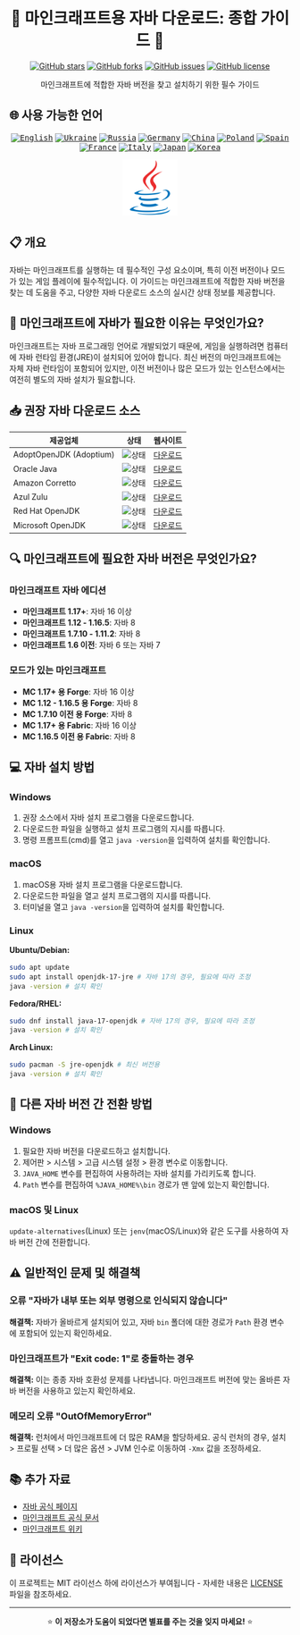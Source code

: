 <div align="center">

# 🌟 마인크래프트용 자바 다운로드: 종합 가이드 🌟

[![GitHub stars](https://img.shields.io/github/stars/BANSAFAn/Java-On-Minecraft?style=social)](https://github.com/BANSAFAn/Java-On-Minecraft/stargazers)
[![GitHub forks](https://img.shields.io/github/forks/BANSAFAn/Java-On-Minecraft?style=social)](https://github.com/baneronetwo/Java-On-Minecraft/network/members)
[![GitHub issues](https://img.shields.io/github/issues/BANSAFAn/Java-On-Minecraft)](https://github.com/baneronetwo/Java-On-Minecraft/issues)
[![GitHub license](https://img.shields.io/github/license/baneronetwo/Java-On-Minecraft)](https://github.com/baneronetwo/Java-On-Minecraft/blob/main/LICENSE)

<p>마인크래프트에 적합한 자바 버전을 찾고 설치하기 위한 필수 가이드</p>

</div>

## 🌐 사용 가능한 언어

<div align="center">

<kbd>[<img title="English" alt="English" src="https://upload.wikimedia.org/wikipedia/commons/thumb/a/a5/Flag_of_the_United_Kingdom_%281-2%29.svg/1200px-Flag_of_the_United_Kingdom_%281-2%29.svg.png" width="22">](../README.md)</kbd>
<kbd>[<img title="Ukraine" alt="Ukraine" src="https://upload.wikimedia.org/wikipedia/commons/thumb/4/49/Flag_of_Ukraine.svg/1280px-Flag_of_Ukraine.svg.png" width="22">](README.ua.md)</kbd>
<kbd>[<img title="Russia" alt="Russia" src="https://upload.wikimedia.org/wikipedia/commons/thumb/f/f3/Flag_of_Russia.svg/1280px-Flag_of_Russia.svg.png" width="22">](README.ru.md)</kbd>
<kbd>[<img title="Germany" alt="Germany" src="https://upload.wikimedia.org/wikipedia/en/thumb/b/ba/Flag_of_Germany.svg/640px-Flag_of_Germany.svg.png" width="22">](README.de.md)</kbd>
<kbd>[<img title="China" alt="China" src="https://upload.wikimedia.org/wikipedia/commons/thumb/f/fa/Flag_of_the_People%27s_Republic_of_China.svg/800px-Flag_of_the_People%27s_Republic_of_China.svg.png" width="22">](README.zh.md)</kbd>
<kbd>[<img title="Poland" alt="Poland" src="https://upload.wikimedia.org/wikipedia/en/1/12/Flag_of_Poland.svg" width="22">](README.pl.md)</kbd>
<kbd>[<img title="Spain" alt="Spain" src="https://upload.wikimedia.org/wikipedia/commons/thumb/9/9a/Flag_of_Spain.svg/1200px-Flag_of_Spain.svg.png" width="22">](README.es.md)</kbd>
<kbd>[<img title="France" alt="France" src="https://upload.wikimedia.org/wikipedia/commons/thumb/c/c3/Flag_of_France.svg/1200px-Flag_of_France.svg.png" width="22">](README.fr.md)</kbd>
<kbd>[<img title="Italy" alt="Italy" src="https://upload.wikimedia.org/wikipedia/commons/thumb/0/03/Flag_of_Italy.svg/1500px-Flag_of_Italy.svg.png" width="22">](README.it.md)</kbd>
<kbd>[<img title="Japan" alt="Japan" src="https://upload.wikimedia.org/wikipedia/commons/thumb/9/9e/Flag_of_Japan.svg/1200px-Flag_of_Japan.svg.png" width="22">](README.ja.md)</kbd>
<kbd>[<img title="Korea" alt="Korea" src="https://upload.wikimedia.org/wikipedia/commons/thumb/0/09/Flag_of_South_Korea.svg/1200px-Flag_of_South_Korea.svg.png" width="22">](README.ko.md)</kbd>

</div>

<div align="center">
<img src="https://raw.githubusercontent.com/devicons/devicon/master/icons/java/java-original.svg" alt="java" width="100" height="100"/>
</div>

## 📋 개요

자바는 마인크래프트를 실행하는 데 필수적인 구성 요소이며, 특히 이전 버전이나 모드가 있는 게임 플레이에 필수적입니다. 이 가이드는 마인크래프트에 적합한 자바 버전을 찾는 데 도움을 주고, 다양한 자바 다운로드 소스의 실시간 상태 정보를 제공합니다.

## 🤔 마인크래프트에 자바가 필요한 이유는 무엇인가요?

마인크래프트는 자바 프로그래밍 언어로 개발되었기 때문에, 게임을 실행하려면 컴퓨터에 자바 런타임 환경(JRE)이 설치되어 있어야 합니다. 최신 버전의 마인크래프트에는 자체 자바 런타임이 포함되어 있지만, 이전 버전이나 많은 모드가 있는 인스턴스에서는 여전히 별도의 자바 설치가 필요합니다.

## 📥 권장 자바 다운로드 소스

<div align="center">

| 제공업체 | 상태 | 웹사이트 |
|----------|--------|--------|
| AdoptOpenJDK (Adoptium) | ![상태](https://img.shields.io/badge/상태-확인_중-yellow) | [다운로드](https://adoptium.net/download/) |
| Oracle Java | ![상태](https://img.shields.io/badge/상태-확인_중-yellow) | [다운로드](https://www.oracle.com/java/technologies/) |
| Amazon Corretto | ![상태](https://img.shields.io/badge/상태-확인_중-yellow) | [다운로드](https://aws.amazon.com/corretto/) |
| Azul Zulu | ![상태](https://img.shields.io/badge/상태-확인_중-yellow) | [다운로드](https://www.azul.com/downloads/) |
| Red Hat OpenJDK | ![상태](https://img.shields.io/badge/상태-확인_중-yellow) | [다운로드](https://developers.redhat.com/products/openjdk/overview) |
| Microsoft OpenJDK | ![상태](https://img.shields.io/badge/상태-확인_중-yellow) | [다운로드](https://www.microsoft.com/openjdk) |

</div>

## 🔍 마인크래프트에 필요한 자바 버전은 무엇인가요?

### 마인크래프트 자바 에디션

- **마인크래프트 1.17+**: 자바 16 이상
- **마인크래프트 1.12 - 1.16.5**: 자바 8
- **마인크래프트 1.7.10 - 1.11.2**: 자바 8
- **마인크래프트 1.6 이전**: 자바 6 또는 자바 7

### 모드가 있는 마인크래프트

- **MC 1.17+ 용 Forge**: 자바 16 이상
- **MC 1.12 - 1.16.5 용 Forge**: 자바 8
- **MC 1.7.10 이전 용 Forge**: 자바 8
- **MC 1.17+ 용 Fabric**: 자바 16 이상
- **MC 1.16.5 이전 용 Fabric**: 자바 8

## 💻 자바 설치 방법

### Windows

1. 권장 소스에서 자바 설치 프로그램을 다운로드합니다.
2. 다운로드한 파일을 실행하고 설치 프로그램의 지시를 따릅니다.
3. 명령 프롬프트(cmd)를 열고 `java -version`을 입력하여 설치를 확인합니다.

### macOS

1. macOS용 자바 설치 프로그램을 다운로드합니다.
2. 다운로드한 파일을 열고 설치 프로그램의 지시를 따릅니다.
3. 터미널을 열고 `java -version`을 입력하여 설치를 확인합니다.

### Linux

**Ubuntu/Debian:**
```bash
sudo apt update
sudo apt install openjdk-17-jre # 자바 17의 경우, 필요에 따라 조정
java -version # 설치 확인
```

**Fedora/RHEL:**
```bash
sudo dnf install java-17-openjdk # 자바 17의 경우, 필요에 따라 조정
java -version # 설치 확인
```

**Arch Linux:**
```bash
sudo pacman -S jre-openjdk # 최신 버전용
java -version # 설치 확인
```

## 🔄 다른 자바 버전 간 전환 방법

### Windows

1. 필요한 자바 버전을 다운로드하고 설치합니다.
2. 제어판 > 시스템 > 고급 시스템 설정 > 환경 변수로 이동합니다.
3. `JAVA_HOME` 변수를 편집하여 사용하려는 자바 설치를 가리키도록 합니다.
4. `Path` 변수를 편집하여 `%JAVA_HOME%\bin` 경로가 맨 앞에 있는지 확인합니다.

### macOS 및 Linux

`update-alternatives`(Linux) 또는 `jenv`(macOS/Linux)와 같은 도구를 사용하여 자바 버전 간에 전환합니다.

## ⚠️ 일반적인 문제 및 해결책

### 오류 "자바가 내부 또는 외부 명령으로 인식되지 않습니다"

**해결책:** 자바가 올바르게 설치되어 있고, 자바 `bin` 폴더에 대한 경로가 `Path` 환경 변수에 포함되어 있는지 확인하세요.

### 마인크래프트가 "Exit code: 1"로 충돌하는 경우

**해결책:** 이는 종종 자바 호환성 문제를 나타냅니다. 마인크래프트 버전에 맞는 올바른 자바 버전을 사용하고 있는지 확인하세요.

### 메모리 오류 "OutOfMemoryError"

**해결책:** 런처에서 마인크래프트에 더 많은 RAM을 할당하세요. 공식 런처의 경우, 설치 > 프로필 선택 > 더 많은 옵션 > JVM 인수로 이동하여 `-Xmx` 값을 조정하세요.

## 📚 추가 자료

- [자바 공식 페이지](https://www.java.com/)
- [마인크래프트 공식 문서](https://minecraft.net/)
- [마인크래프트 위키](https://minecraft.fandom.com/)

## 📜 라이선스

이 프로젝트는 MIT 라이선스 하에 라이선스가 부여됩니다 - 자세한 내용은 [LICENSE](../LICENSE) 파일을 참조하세요.

---

<div align="center">

⭐ **이 저장소가 도움이 되었다면 별표를 주는 것을 잊지 마세요!** ⭐

</div>